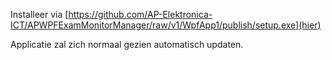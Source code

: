 Installeer via [https://github.com/AP-Elektronica-ICT/APWPFExamMonitorManager/raw/v1/WpfApp1/publish/setup.exe](hier)

Applicatie zal zich normaal gezien automatisch updaten.